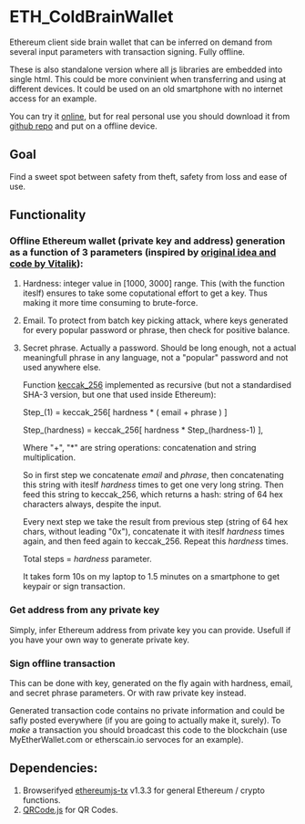 # ETH_ColdBrainWallet
Ethereum client side brain wallet that can be inferred on demand from several input parameters with transaction signing. Fully offline.

These is also standalone version where all js libraries are embedded into single html. This could be more convinient when transferring and using at different devices. It could be used on an old smartphone with no internet access for an example.

You can try it [online](https://amchercashin.github.io/ETH_ColdBrainWallet/ColdBrainWallet.html), but for real personal use you should download it from [github repo](https://github.com/amchercashin/ETH_ColdBrainWallet/) and put on a offline device.

## Goal
Find a sweet spot between safety from theft, safety from loss and ease of use.

## Functionality
### Offline Ethereum wallet (private key and address) generation as a function of 3 parameters (inspired by [original idea and code by Vitalik](https://www.reddit.com/r/ethereum/comments/535ovp/is_there_a_javascript_library_for_generating/d7q8hq7/?st=j7gaygm8&sh=435756ff)):
  1. Hardness: integer value in [1000, 3000] range. This (with the function iteslf) ensures to take some coputational effort to get a key. Thus making it more time consuming to brute-force. 
  2. Email. To protect from batch key picking attack, where keys generated for every popular password or phrase, then check for positive balance. 
  3. Secret phrase. Actually a password. Should be long enough, not a actual meaningfull phrase in any language, not a "popular" password and not used anywhere else.
  
     Function [keccak_256](https://en.wikipedia.org/wiki/SHA-3) implemented as recursive (but not a standardised SHA-3 version, but one that used inside Ethereum):
     
     Step_(1) = keccak_256[ hardness * ( email + phrase ) ]
     
     Step_(hardness) = keccak_256[ hardness * Step_(hardness-1) ],
     
     Where "+", "*" are string operations: concatenation and string multiplication.
     
     So in first step we concatenate _email_ and _phrase_, then concatenating this string with iteslf _hardness_ times to get one very long string. Then feed this string to keccak_256, which returns a hash: string of 64 hex characters always, despite the input.
     
     Every next step we take the result from previous step (string of 64 hex chars, without leading "0x"), concatenate it with iteslf _hardness_ times again, and then feed again to keccak_256. Repeat this _hardness_ times.
     
     Total steps = _hardness_ parameter.
     
     It takes form 10s on my laptop to 1.5 minutes on a smartphone to get keypair or sign transaction.

### Get address from any private key
Simply, infer Ethereum address from private key you can provide. Usefull if you have your own way to generate private key.

### Sign offline transaction
This can be done with key, generated on the fly again with hardness, email, and secret phrase parameters. Or with raw private key instead.

Generated transaction code contains no private information and could be safly posted everywhere (if you are going to actually make it, surely). To _make_ a transaction you should broadcast this code to the blockchain (use MyEtherWallet.com or etherscain.io servoces for an example).

## Dependencies: 
1. Browserifyed [ethereumjs-tx](https://github.com/ethereumjs/ethereumjs-tx) v1.3.3 for general Ethereum / crypto functions.
2. [QRCode.js](https://github.com/davidshimjs/qrcodejs) for QR Codes.
